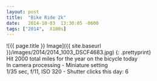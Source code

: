```yaml
---
layout: post
title:  "Bike Ride 2k"
date:   2014-10-03  13:30:05 -0600
tags: ["2014",  X100s]
---
```

![{{ page.title }} Image]({{ site.baseurl }}/images/2014/2014_1003_DSCF4683.jpg)
{: .prettyprint}  
Hit 2000 total miles for the year on the bicycle today  
In camera processing - Miniature setting  
1/35 sec, f/11, ISO 320 - Shutter clicks this day: 6